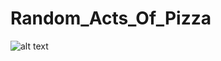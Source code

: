 # Random_Acts_Of_Pizza
![alt text](https://storage.googleapis.com/kaggle-competitions/kaggle/3949/logos/front_page.png)

